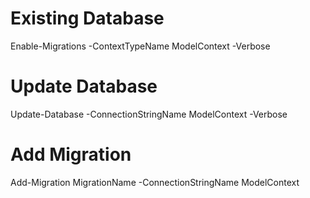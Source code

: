 ﻿# Existing Database
Enable-Migrations -ContextTypeName ModelContext -Verbose


# Update Database
Update-Database -ConnectionStringName ModelContext -Verbose

# Add Migration
Add-Migration MigrationName -ConnectionStringName ModelContext